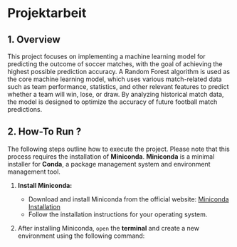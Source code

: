 # Projektarbeit
## 1. Overview
This project focuses on implementing a machine learning model for predicting the outcome of soccer matches, with the goal of achieving the highest possible prediction accuracy. A Random Forest algorithm is used as the core machine learning model, which uses various match-related data such as team performance, statistics, and other relevant features to predict whether a team will win, lose, or draw. By analyzing historical match data, the model is designed to optimize the accuracy of future football match predictions.

## 2. How-To Run ?

The following steps outline how to execute the project. Please note that this process requires the installation of **Miniconda**. **Miniconda** is a minimal installer for **Conda**, a package management system and environment management tool.

1. **Install Miniconda:**
   - Download and install Miniconda from the official website: [Miniconda Installation](https://docs.conda.io/en/latest/miniconda.html)
   - Follow the installation instructions for your operating system.

2. After installing Miniconda, ```open``` the **terminal** and create a new environment using the following command:
